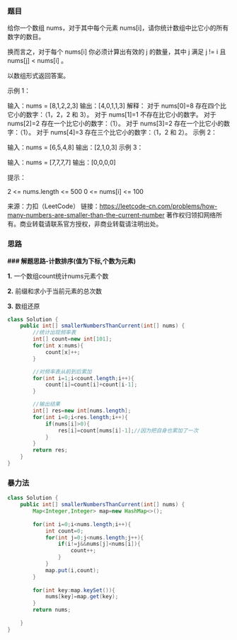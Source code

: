 ### 题目

给你一个数组 nums，对于其中每个元素 nums[i]，请你统计数组中比它小的所有数字的数目。

换而言之，对于每个 nums[i] 你必须计算出有效的 j 的数量，其中 j 满足 j != i 且 nums[j] < nums[i] 。

以数组形式返回答案。

 

示例 1：

输入：nums = [8,1,2,2,3]
输出：[4,0,1,1,3]
解释： 
对于 nums[0]=8 存在四个比它小的数字：（1，2，2 和 3）。 
对于 nums[1]=1 不存在比它小的数字。
对于 nums[2]=2 存在一个比它小的数字：（1）。 
对于 nums[3]=2 存在一个比它小的数字：（1）。 
对于 nums[4]=3 存在三个比它小的数字：（1，2 和 2）。
示例 2：

输入：nums = [6,5,4,8]
输出：[2,1,0,3]
示例 3：

输入：nums = [7,7,7,7]
输出：[0,0,0,0]


提示：

2 <= nums.length <= 500
0 <= nums[i] <= 100

来源：力扣（LeetCode）
链接：https://leetcode-cn.com/problems/how-many-numbers-are-smaller-than-the-current-number
著作权归领扣网络所有。商业转载请联系官方授权，非商业转载请注明出处。



### 思路

**### 解题思路-计数排序(值为下标,个数为元素)**

**1.** 一个数组count统计nums元素个数

**2.** 前缀和求小于当前元素的总次数

**3.** 数组还原



```java
class Solution {
    public int[] smallerNumbersThanCurrent(int[] nums) {
        //统计出现频率表
        int[] count=new int[101];
        for(int x:nums){
            count[x]++;
        }

        //对频率表从前到后累加
        for(int i=1;i<count.length;i++){
            count[i]=count[i]+count[i-1];
        }

        //输出结果
        int[] res=new int[nums.length];
        for(int i=0;i<res.length;i++){
            if(nums[i]>0){
                res[i]=count[nums[i]-1];//因为把自身也累加了一次
            }
        }
        return res;
    }
}
```



### 暴力法

```java
class Solution {
    public int[] smallerNumbersThanCurrent(int[] nums) {
        Map<Integer,Integer> map=new HashMap<>();
        
        for(int i=0;i<nums.length;i++){
            int count=0;
            for(int j=0;j<nums.length;j++){
                if(i!=j&&nums[j]<nums[i]){
                    count++;  
                }
            }
            map.put(i,count);
        }
       
        for(int key:map.keySet()){
            nums[key]=map.get(key);
        }
        return nums;
        
    }
}
```

